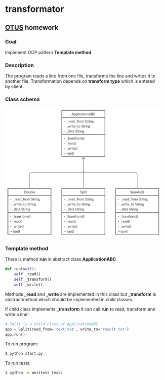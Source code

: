 # transformator

## [OTUS](https://otus.ru) homework

### Goal
Implement OOP pattern **Template method**

### Description
The program reads a line from one file, transforms the line and writes it to another file.
Transformation depends on **transform type** which is entered by client.

### Class schema
![](class_schema/transformator.png)

### Template method
There is mathod **run** in abstract class **ApplicationABC**
```python
def run(self):
    self._read()
    self._transform()
    self._write()
```
Methods **_read** and **_write** are implemented in this class but **_transform** is abstractmethod
which should be implemented in child classes.

If child class implements **_transform** it can call **run** to read, transform and write a line! 
```python
# Split is a child class of ApplicationABC
app = Split(read_from='text.txt', write_to='result.txt')
app.run()
```

To run program:
```bash
$ python start.py
```

To run tests:
```bash
$ python -m unittest tests
```